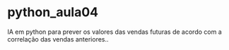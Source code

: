 # python_aula04
 IA em python para prever os valores das vendas futuras de acordo com a correlação das vendas anteriores..

